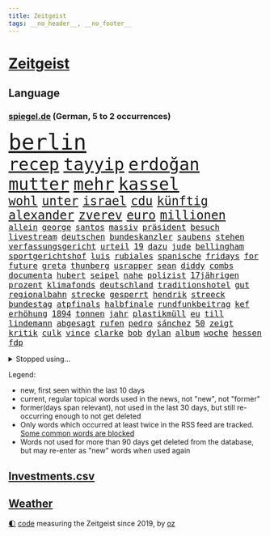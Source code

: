 ```yaml
---
title: Zeitgeist
tags: __no_header__, __no_footer__
---
```


# [Zeitgeist](https://oliz.io/zeitgeist/)

## Language

<h3><a href="https://www.spiegel.de" target="_blank">spiegel.de</a> (German, 5 to 2 occurrences)</h3>
<p style="font-family:monospace">
<span style="font-size:32pt"><a href="news_links.html#berlin" class="current">berlin</a></span>
<br>
<span style="font-size:25pt"><a href="news_links.html#recep" class="current">recep</a></span>
<span style="font-size:25pt"><a href="news_links.html#tayyip" class="current">tayyip</a></span>
<span style="font-size:25pt"><a href="news_links.html#erdoğan" class="current">erdoğan</a></span>
<span style="font-size:25pt"><a href="news_links.html#mutter" class="current">mutter</a></span>
<span style="font-size:25pt"><a href="news_links.html#mehr" class="current">mehr</a></span>
<span style="font-size:25pt"><a href="news_links.html#kassel" class="current">kassel</a></span>
<br>
<span style="font-size:18pt"><a href="news_links.html#wohl" class="current">wohl</a></span>
<span style="font-size:18pt"><a href="news_links.html#unter" class="current">unter</a></span>
<span style="font-size:18pt"><a href="news_links.html#israel" class="current">israel</a></span>
<span style="font-size:18pt"><a href="news_links.html#cdu" class="current">cdu</a></span>
<span style="font-size:18pt"><a href="news_links.html#künftig" class="current">künftig</a></span>
<span style="font-size:18pt"><a href="news_links.html#alexander" class="current">alexander</a></span>
<span style="font-size:18pt"><a href="news_links.html#zverev" class="current">zverev</a></span>
<span style="font-size:18pt"><a href="news_links.html#euro" class="current">euro</a></span>
<span style="font-size:18pt"><a href="news_links.html#millionen" class="current">millionen</a></span>
<br>
<span style="font-size:12pt"><a href="news_links.html#allein" class="current">allein</a></span>
<span style="font-size:12pt"><a href="news_links.html#george" class="current">george</a></span>
<span style="font-size:12pt"><a href="news_links.html#santos" class="current">santos</a></span>
<span style="font-size:12pt"><a href="news_links.html#massiv" class="current">massiv</a></span>
<span style="font-size:12pt"><a href="news_links.html#präsident" class="current">präsident</a></span>
<span style="font-size:12pt"><a href="news_links.html#besuch" class="current">besuch</a></span>
<span style="font-size:12pt"><a href="news_links.html#livestream" class="current">livestream</a></span>
<span style="font-size:12pt"><a href="news_links.html#deutschen" class="current">deutschen</a></span>
<span style="font-size:12pt"><a href="news_links.html#bundeskanzler" class="current">bundeskanzler</a></span>
<span style="font-size:12pt"><a href="news_links.html#saubens" class="new">saubens</a></span>
<span style="font-size:12pt"><a href="news_links.html#stehen" class="current">stehen</a></span>
<span style="font-size:12pt"><a href="news_links.html#verfassungsgericht" class="current">verfassungsgericht</a></span>
<span style="font-size:12pt"><a href="news_links.html#urteil" class="current">urteil</a></span>
<span style="font-size:12pt"><a href="news_links.html#19" class="current">19</a></span>
<span style="font-size:12pt"><a href="news_links.html#dazu" class="current">dazu</a></span>
<span style="font-size:12pt"><a href="news_links.html#jude" class="current">jude</a></span>
<span style="font-size:12pt"><a href="news_links.html#bellingham" class="current">bellingham</a></span>
<span style="font-size:12pt"><a href="news_links.html#sportgerichtshof" class="current">sportgerichtshof</a></span>
<span style="font-size:12pt"><a href="news_links.html#luis" class="current">luis</a></span>
<span style="font-size:12pt"><a href="news_links.html#rubiales" class="current">rubiales</a></span>
<span style="font-size:12pt"><a href="news_links.html#spanische" class="current">spanische</a></span>
<span style="font-size:12pt"><a href="news_links.html#fridays" class="current">fridays</a></span>
<span style="font-size:12pt"><a href="news_links.html#for" class="current">for</a></span>
<span style="font-size:12pt"><a href="news_links.html#future" class="current">future</a></span>
<span style="font-size:12pt"><a href="news_links.html#greta" class="current">greta</a></span>
<span style="font-size:12pt"><a href="news_links.html#thunberg" class="current">thunberg</a></span>
<span style="font-size:12pt"><a href="news_links.html#usrapper" class="current">usrapper</a></span>
<span style="font-size:12pt"><a href="news_links.html#sean" class="current">sean</a></span>
<span style="font-size:12pt"><a href="news_links.html#diddy" class="new">diddy</a></span>
<span style="font-size:12pt"><a href="news_links.html#combs" class="new">combs</a></span>
<span style="font-size:12pt"><a href="news_links.html#documenta" class="new">documenta</a></span>
<span style="font-size:12pt"><a href="news_links.html#hubert" class="current">hubert</a></span>
<span style="font-size:12pt"><a href="news_links.html#seipel" class="new">seipel</a></span>
<span style="font-size:12pt"><a href="news_links.html#nahe" class="current">nahe</a></span>
<span style="font-size:12pt"><a href="news_links.html#polizist" class="current">polizist</a></span>
<span style="font-size:12pt"><a href="news_links.html#17jährigen" class="current">17jährigen</a></span>
<span style="font-size:12pt"><a href="news_links.html#prozent" class="current">prozent</a></span>
<span style="font-size:12pt"><a href="news_links.html#klimafonds" class="current">klimafonds</a></span>
<span style="font-size:12pt"><a href="news_links.html#deutschland" class="current">deutschland</a></span>
<span style="font-size:12pt"><a href="news_links.html#traditionshotel" class="new">traditionshotel</a></span>
<span style="font-size:12pt"><a href="news_links.html#gut" class="current">gut</a></span>
<span style="font-size:12pt"><a href="news_links.html#regionalbahn" class="new">regionalbahn</a></span>
<span style="font-size:12pt"><a href="news_links.html#strecke" class="current">strecke</a></span>
<span style="font-size:12pt"><a href="news_links.html#gesperrt" class="current">gesperrt</a></span>
<span style="font-size:12pt"><a href="news_links.html#hendrik" class="current">hendrik</a></span>
<span style="font-size:12pt"><a href="news_links.html#streeck" class="current">streeck</a></span>
<span style="font-size:12pt"><a href="news_links.html#bundestag" class="current">bundestag</a></span>
<span style="font-size:12pt"><a href="news_links.html#atpfinals" class="new">atpfinals</a></span>
<span style="font-size:12pt"><a href="news_links.html#halbfinale" class="current">halbfinale</a></span>
<span style="font-size:12pt"><a href="news_links.html#rundfunkbeitrag" class="new">rundfunkbeitrag</a></span>
<span style="font-size:12pt"><a href="news_links.html#kef" class="new">kef</a></span>
<span style="font-size:12pt"><a href="news_links.html#erhöhung" class="current">erhöhung</a></span>
<span style="font-size:12pt"><a href="news_links.html#1894" class="new">1894</a></span>
<span style="font-size:12pt"><a href="news_links.html#tonnen" class="current">tonnen</a></span>
<span style="font-size:12pt"><a href="news_links.html#jahr" class="current">jahr</a></span>
<span style="font-size:12pt"><a href="news_links.html#plastikmüll" class="current">plastikmüll</a></span>
<span style="font-size:12pt"><a href="news_links.html#eu" class="current">eu</a></span>
<span style="font-size:12pt"><a href="news_links.html#till" class="current">till</a></span>
<span style="font-size:12pt"><a href="news_links.html#lindemann" class="current">lindemann</a></span>
<span style="font-size:12pt"><a href="news_links.html#abgesagt" class="current">abgesagt</a></span>
<span style="font-size:12pt"><a href="news_links.html#rufen" class="current">rufen</a></span>
<span style="font-size:12pt"><a href="news_links.html#pedro" class="current">pedro</a></span>
<span style="font-size:12pt"><a href="news_links.html#sánchez" class="current">sánchez</a></span>
<span style="font-size:12pt"><a href="news_links.html#50" class="current">50</a></span>
<span style="font-size:12pt"><a href="news_links.html#zeigt" class="current">zeigt</a></span>
<span style="font-size:12pt"><a href="news_links.html#kritik" class="current">kritik</a></span>
<span style="font-size:12pt"><a href="news_links.html#culk" class="new">culk</a></span>
<span style="font-size:12pt"><a href="news_links.html#vince" class="new">vince</a></span>
<span style="font-size:12pt"><a href="news_links.html#clarke" class="new">clarke</a></span>
<span style="font-size:12pt"><a href="news_links.html#bob" class="current">bob</a></span>
<span style="font-size:12pt"><a href="news_links.html#dylan" class="new">dylan</a></span>
<span style="font-size:12pt"><a href="news_links.html#album" class="current">album</a></span>
<span style="font-size:12pt"><a href="news_links.html#woche" class="current">woche</a></span>
<span style="font-size:12pt"><a href="news_links.html#hessen" class="current">hessen</a></span>
<span style="font-size:12pt"><a href="news_links.html#fdp" class="current">fdp</a></span>
</p>
<details>
<summary>Stopped using...</summary>
<p class="former" style="font-size:12pt">
regel(1122) wirkte(1121) erzielt(1120) hinweisen(1120) versprach(1120) draußen(1119) fünfte(1119) identifiziert(1119) sex(1119) konzept(1118) verfolgen(1118) 2022(1117) brücke(1117) joachim(1117) mittelmeer(1117) nawalny(1117) gestoßen(1116) hinterher(1116) kardinal(1116) widerspricht(1116) bessere(1115) erfahren(1115) gelassen(1115) konflikte(1115) smith(1115) 22(1114) außen(1114) bayerische(1114) bidens(1114) egal(1114) florida(1114) verändert(1114) aufstieg(1113) entdeckte(1113) hieß(1113) szenen(1113) tiefe(1113) vieler(1113) wahrheit(1113) wolle(1113) überlebt(1113) erwartungen(1112) pocht(1112) rand(1112) spdpolitiker(1112) weltweite(1112) zurzeit(1112) amerikaner(1111) beteiligten(1111) englische(1111) erfasst(1111) preisen(1111) roman(1111) verbreitet(1111) verlässt(1111) wechseln(1111) angeblichen(1110) drohungen(1110) künftigen(1110) mai(1110) maß(1110) trafen(1110) zahlung(1110) besucher(1109) illegal(1109) islamischer(1109) schwierigkeiten(1109) bestätigen(1108) jüngeren(1108) bekamen(1107) bull(1107) indes(1107) engagement(1106) fund(1106) glücklich(1106) lügen(1106) organisation(1106) pflanzen(1106) satz(1106) lebte(1105) brite(1104) brutal(1104) saarland(1104) unbedingt(1104) versuchte(1104) warschau(1104) halb(1103) toter(1103) töten(1103) enden(1102) erlitt(1102) hielten(1102) verfehlt(1102) beiträge(1101) bürgermeisterin(1101) haaland(1101) nase(1101) triumph(1101) 1500(1100) extremen(1099) geprägt(1099) licht(1099) überleben(1099) gang(1098) spannungen(1098) einnahmen(1096) stelle(1096) änderungen(1096) echten(1095) einschätzung(1095) erfolgreichsten(1095) regelung(1094) behalten(1092) monats(1092) em(1091) leider(1091) rechtsstreit(1091) syrer(1091) stellung(1086) atomkraft(1085) enorme(1085) fortsetzung(1085) prognose(1085) rang(1084) schaut(1082) zeigten(1080) finanzielle(1079) verständnis(1078) verpasste(1067) ausgaben(1066) herausforderungen(1065) drohne(1061) ära(1061) heidelberg(1030) lieferketten(1023) extremwetter(988) skandale(978) westlichen(923) stoltenberg(918) unfälle(899) kontinent(881) serbien(878) sammelt(863) tricks(862) schwäche(861) seither(857) arte(852) ausnahme(851) lebensmitteln(850) rechtens(840) mächtigen(836) landsleute(826) inszenieren(825) technischen(823) erfolgreichste(818) dörfer(815) 20000(810) kameras(808) schlafen(789) gewohnt(788) börsen(787) gemeinschaft(783) world(782) diebe(780) gleichen(766) konflikts(764) radikalen(764) worum(760) krankenkassen(748) wichtiges(743) siebten(742) 41(729) euländer(726) stadtteil(715) trip(712) museen(700) promis(698) zustande(694) piloten(691) 87(688) frühe(680) aufgestellt(675) heikel(666) beschäftigen(657) kahn(654) bonn(653) geplatzt(650) erneuert(642) streiken(642) aufhören(624) brüder(622) 40000(619) transparenz(618) sklaverei(607) gestärkt(603) schildern(601) erneuerbare(596) spiegelbildungsnewsletter(595) starkregen(593) arbeitsbedingungen(588) herzen(586) starkes(581) messerattacke(580) modernen(580) günstige(576) indem(569) handys(568) crew(567) abgrund(566) boxen(565) ertrinken(557) zugänglich(556) dahin(544) psychiatrie(542) zentrale(541) hitze(537) zustände(536) steuerhinterziehung(534) erleichtert(527) angeschlagenen(524) bedrohte(516) reporterin(515) schwächen(515) joshua(513) stockholm(513) tiefer(512) olympischen(501) jimmy(499) gelöscht(497) setzten(495) grün(491) partnerin(487) bleibe(484) geste(484) stören(477) gehirn(459) geheime(457) vereinbarten(451) mithalten(445) ron(445) verschärfung(439) 63(436) wünsche(436) farben(424) gewässer(423) rätseln(422) freigegeben(415) bewusstlos(408) kollege(405) bulgarien(404) historisches(404) indiens(404) drohung(403) rose(402) stärkere(397) haustier(396) wählt(395) erleichtern(391) wohnungsbau(388) überraschenden(387) ignoriert(385) staatsanwalt(385) abgestimmt(384) 300000(383) prigoschin(383) männliche(382) beobachtungen(381) entführen(381) freundschaft(380) prien(380) karriereberaterin(378) 23jährige(372) gefangenen(372) forscht(371) alice(367) verehrt(364) doping(361) ioc(361) abgeben(355) ulm(352) staates(350) häufigsten(349) jets(349) langsamer(342) johnny(341) meisterschaft(340) pop(339) süß(336) überlebende(336) dfbelf(333) youtuber(333) abwehr(332) airbus(332) apotheken(326) madonna(325) dunkelheit(324) mächtige(324) überprüfen(324) legten(323) größeren(319) erheben(318) wunderbare(318) perfekten(314) abgewiesen(313) dreier(312) gefälschten(311) legendäre(311) tauchte(311) jva(309) erfährt(306) 28jähriger(305) community(305) veränderte(305) venedig(302) ladung(298) dieb(297) boom(294) ressourcen(293) erliegen(292) oldtimer(292) plätze(292) geschäften(286) brust(285) botschafterin(283) heiligen(281) wasserstoff(281) verdächtigt(280) jason(278) entsprechende(277) wettlauf(275) akt(273) jahrestag(267) dom(266) angemeldet(265) stein(265) landtagswahl(264) verbrannt(262) überprüfung(262) geständnis(260) unruhe(259) bär(257) generäle(257) vermittler(257) usbürger(255) loswerden(254) weh(253) wölfe(251) nachbarschaft(247) nordstreampipelines(242) spiegelrecherchen(242) kehren(239) anlagen(238) elfjährige(235) höhepunkt(235) studiert(235) ulrike(235) athletinnen(233) wetterphänomen(233) älteren(231) gejagt(230) kassen(230) wach(227) 40jähriger(223) beschreiben(223) wiederum(223) ebrahim(222) lübeck(222) umsetzen(222) bier(221) downing(221) parlamentswahlen(221) geknackt(218) militanten(218) niederländischer(218) wasserwerfer(218) beleg(217) vereinte(217) hauseigentümer(216) kippen(216) kollabiert(216) mannheim(215) erling(214) existenz(212) leck(212) behindern(211) ecuador(211) raubtier(211) stabilisieren(210) 2027(209) lobte(208) emqualifikation(206) arten(205) höhenflug(204) militärstützpunkt(204) modi(204) set(204) erdöl(203) exparteichef(203) fluggesellschaften(203) referendum(203) augenzeugen(202) nirgendwo(202) absolute(201) oberbayern(200) deutlicher(199) dreh(198) staatsbürger(197) verbringt(197) östlichen(197) trümmerfeld(194) vertretung(194) weicht(194) betrugsmasche(193) festival(192) nationalkonservative(192) abgewendet(191) nachts(191) schlechtes(189) söldner(189) depp(188) inter(188) lasse(188) 55jährigen(186) 8000(185) beine(185) belgische(185) blutigen(185) getrieben(185) kremlkritiker(184) breit(182) erstem(182) forscherin(182) gefangenenaustausch(182) gerichtlich(182) grenzkontrollen(182) mitarbeitenden(182) luxus(181) überfahren(181) jagen(180) behauptungen(177) a5(176) bewerbung(176) blau(176) buchen(176) vergeltung(176) erging(175) katrin(175) 97(174) bestandteil(174) feinde(174) zulässig(174) geht's(173) terrorismus(173) branchenverband(172) menschenmenge(171) fabian(170) hamburgs(170) balkan(169) feministinnen(169) lied(169) stöhnen(169) bescheren(168) beteiligte(168) florenz(167) jederzeit(166) herum(165) massen(165) 260(164) infolge(164) landtagswahlen(164) niño(164) sparkassen(164) vorgenommen(163) weidel(163) badeunfall(162) füßen(160) übersehen(160) neuwahlen(159) thyssenkrupp(158) verschmutzung(157) werken(157) begraben(156) fünfjähriger(156) opernsängerin(156) vietnam(155) exekutiert(154) internetstars(154) skandieren(154) rettungskräften(153) rekorde(152) versagte(151) etabliert(150) motivieren(150) temperaturrekorde(150) kennzeichen(149) mangelnder(149) matteo(148) polizeikontrolle(148) aufheben(147) cartoonisten(147) endrunde(147) fußfessel(147) scarlett(146) spielerin(146) bildschirme(145) höchstens(145) politologe(145) südlich(145) stadtverwaltung(144) bella(143) qualifiziert(143) 30jährigen(142) lukas(142) pflegerin(141) abschrecken(140) gleichstellung(140) balkon(139) familienvater(139) vučić(139) beseitigen(138) ngos(138) wird’s(138) marschflugkörper(137) bisse(136) defizite(136) gabriel(136) anschluss(134) kapitalismus(134) schlechteste(134) ironman(133) saftig(133) sanieren(133) überdurchschnittlich(133) profitierten(132) rammstein(132) lösbar(131) rammsteinfrontmann(131) romane(131) ungefähr(131) cdupolitikerin(130) südukraine(130) schmerz(129) bundestagsabgeordnete(128) thore(128) unionspolitiker(128) durchgreifen(127) entsorgt(127) friedensnobelpreisträger(127) häusern(127) steve(125) lindemanns(124) angelaufen(123) auswärtiges(123) bartsch(123) polizeigewerkschaft(123) bemerkbar(122) beschuldigter(122) dortigen(122) massiver(122) vernetzen(122) landkreise(121) quellen(121) schwach(121) spaghetti(121) abgesehen(120) gasversorgung(120) schadens(120) verbrauchern(120) verzögern(119) unwahrheiten(118) hetzt(117) entsprechend(115) voraussichtlich(115) rundfunk(114) terrormiliz(114) trends(114) leuchtet(113) lichtblick(113) zutaten(113) beißt(112) erweitert(111) hohem(111) locker(111) csuchef(110) versenkt(110) vermittelt(109) bodensee(108) einbrecher(108) aufatmen(107) clemens(107) dehydrierung(106) klischees(106) cduchefs(105) metas(105) perfide(105) seele(105) supermärkte(104) streichung(102) strenger(102) substanz(102) 7000(101) buffet(101) charmeoffensive(101) gewinnerin(101) hacken(101) heim(101) kühlen(101) afderfolge(100) friedensabkommen(100) lagen(100) teuerste(100) therapie(100) ausgestiegen(99) diabetes(99) journalistin(99) militärisch(99) negativen(99) staatsbürgern(99) vergangene(98) baseball(97) weltrekorde(97) iranischer(96) jagt(96) korrigieren(96) reservisten(96) zollbeamte(96) selenskyjs(95) showdown(95) dominanz(94) gegeneinander(94) haftet(94) julia(94) kultusminister(94) mobilfunk(94) verkraften(94) freiwilliger(93) anlaufstelle(92) ansonsten(92) mclaren(92) maximal(91) mittelalter(91) spende(91) verpflichtend(91) einsatzbereit(90) korridor(90) unsicherheit(90) verstappens(90) ausbeutung(89) erlebten(89) fußballzweitligist(89) kleintransporter(89) tierfotos(89) braunbärin(88) dahinterstecken(88) jungs(88) messis(88) psyche(88) sechsstellige(88) zahlungsmittel(88) entstand(87) exxonmobil(87) geschummelt(87) perfiden(87) säugetiere(87) umging(87) vorfalls(87) aufgestellten(86) ergründen(86) meile(86) ussenatoren(86) wider(86) überweisen(86) alexanderplatz(85) ehrenpräsident(85) erfolgsgeschichte(85) gesetzlich(85) tragisches(85) weltsicht(85) wmgold(85) klimaforscher(84) schwarzmeerflotte(84) gaspreis(83) schraubt(83) verschobene(83) ausmaßes(82) günzburg(82) lutz(82) netanyahus(82) superlative(82) tagesgeld(82) town(82) erzkonservativen(81) friedliche(81) gene(81) henderson(81) hilferuf(81) fußballgeschichte(80) bono(79) gelüftet(79) hinabgestürzt(79) häftling(79) männlichkeit(79) nordkoreanische(79) unermüdlich(79) deckung(78) gesunden(78) musikfestival(78) regierungsgegner(78) weltraum(78) afc(77) ernten(77) finanzmarkt(77) pds(77) schrecklichen(77) terroranschlag(77) tirana(77) einfrieren(76) fahrverbot(76) kriegsgefangene(76) 350(75) brustkrebs(75) erlaubnis(75) hühnern(75) mau(75) pragmatische(75) produktionshalle(75) widerlegen(75) zement(75) kriegsschauplatz(74) verweigerten(74) videotagebuch(74) vorgesetzte(74) wölfen(74) flugabwehrsysteme(73) klubpräsident(73) körperliche(73) amber(72) heard(72) puppen(72) verbergen(72) vielversprechende(72) zwiebeln(72) flüchtlingsboote(71) hochsommer(71) stemmt(71) wettern(71) algen(70) austria(70) inside(70) missglückte(70) smartphonesucht(70) unbeeindruckt(70) zaubert(70) zähen(70) bargeld(69) betonblöcken(69) betrieben(69) einigten(69) kolportiert(69) schutzräumen(69) travemünde(69) volkswirtschaft(69) 195(68) erdtrabanten(68) erzrivalen(68) mary(68) nirgends(68) pharmakonzern(68) reutlingen(68) schiitenmiliz(68) zweifachen(68) gegenmodell(67) inhalt(67) parteiausschluss(67) riesiges(67) verhandlungspartner(67) weltgeschichte(67) anwälten(66) bayernwahl(66) berufswahl(66) bester(66) krimi(66) kurzerhand(66) nickel(66) praxistest(66) tiefstand(66) a1(65) bevorsteht(65) express(65) golfplätze(65) moscheen(65) negative(65) packungen(65) raumfahrer(64) bedeutende(63) besorgniserregenden(63) resistent(63) starspieler(63) technisch(63) touristische(63) drogenmafia(61) faesers(61) fantasien(61) fettleibigkeit(61) geraumer(61) meereis(61) südpol(61) unten(61) zweitgrößte(61) bbc(60) brunsbüttel(60) freizeitsportler(60) heimwm(60) raketenabwehrsystem(60) dasselbe(59) erkannte(59) fakultäten(59) mehrheitlich(59) weltranglistenersten(59) year(59) fingen(58) gamer(58) publikums(58) trinkwasserversorgung(58) versicherten(58) ausgeraubt(57) automatischen(57) country(57) dreijährige(57) englisch(57) garden(57) immobilienunternehmen(57) kremlkritikers(57) latenightshow(57) verzehren(57) bundesfinanzministerium(56) dmytro(56) eiffelturm(56) einigkeit(56) posiert(56) rennfahrer(56) schlugen(56) tvsender(56) verhängen(56) buchpreis(55) gefälschte(55) gewagt(55) olearius(55) pflügen(55) raumsonde(55) fraktionschefs(54) gewöhnt(54) hang(54) nadia(54) arrow(53) berger(53) hühner(53) miliz(53) schmälern(53) sperma(53) teilten(53) tshirts(53) badenwürttembergische(52) feste(52) jorge(52) jugendorganisation(52) konstellation(52) kumpel(52) urheber(52) vilda(52) 650(51) 750(51) abgesetzt(51) fat(51) früherkennung(51) indiz(51) auszugeben(50) bestätigung(50) engagierte(50) gondel(50) höhle(50) opferzahlen(50) rumänische(50) rückgänge(50) tabellenspitze(50) walmart(50) bundesligaspiel(49) häufige(49) türmer(49) besserung(48) produktivität(48) reuschenbach(48) sigmar(48) aquadom(47) entdeckten(47) frisches(47) miserabel(47) müde(47) zentral(47) fluchtwege(46) geschlossener(46) kanal(46) lenken(46) neandertaler(46) neandertalern(46) gymnasium(45) lkwunfall(45) schneemangel(45) windigen(45) abwehrspieler(44) aufwendig(44) drehtage(44) dreistelliger(44) inakzeptabel(44) nobelpreis(44) trickst(44) geglaubte(43) gemeinschaftlichen(43) muslimische(43) nummernschilder(43) welttournee(43) 120000(42) aiwangers(42) berichteten(42) boxenstopp(42) konzertfilm(42) liebevollen(42) nszeit(42) unschuldig(42) boeing(41) breaking(41) brunnen(41) charlotte(41) turnen(41) überraschte(41) a100(40) aleksander(40) eindringlinge(40) eröffneten(40) letztere(40) uefapräsident(40) umdrehen(40) zulauf(40) čeferin(40) afdfraktion(39) aßen(39) haustiere(39) kimmich(39) marathon(39) serbiens(39) spareinlagen(39) jumbo(38) scherz(38) sophie(38) süßes(38) vizeregierungschef(38) beschweren(37) bundesbankchef(37) fiskus(37) geschützte(37) jean(37) margaritaville(37) nagel(37) äußerten(37) bebte(36) estlands(36) gebot(36) irrte(36) peinliche(36) pflichtsieg(36) spätsommer(36) wovor(36) dopings(35) geschehnissen(35) grundstück(35) harsche(35) marrakesch(35) preisverfall(35) reinhold(35) erzeugt(34) leroy(34) massenproteste(34) satellitentechnik(34) auffahrunfall(33) desaströs(33) eingebracht(33) familienmitglieder(33) 63jährige(32) bordeaux(32) castingsystem(32) guinessbuch(32) meldung(32) perfides(32) shortlist(32) übernahm(32) rechtfertigen(31) arbeitserlaubnis(30) augenscheinlich(30) einzustellen(30) gerd(30) bloßen(29) bundestagspräsidium(29) dreifacher(29) gestiegene(29) grafische(29) zuverlässig(29) cumexprozess(28) deutschpolnischen(28) profiteure(28) spiegelrekonstruktion(28) tierschützern(28) umtreibt(28) unbehagen(28) albanien(27) armeniens(27) harren(27) hunters(27) kaukasusregion(27) konzentriert(27) nachhaltiger(27) pedo(27) verheiratet(27) volksbefreiungsarmee(27) asteroiden(26) australier(26) gebrochenen(26) gewaltigen(26) gezielten(26) staub(26) westdeutschland(26) engpässe(25) gesenkt(25) katastrophalen(25) pädosexuelle(25) voralpen(25) weiterleben(25) 2028(24) ankam(24) flugzeugtoilette(24) jahrzehntelange(24) kamerun(24) entzug(23) grenzregion(23) hybris(23) krisenherde(23) nasasonde(23) reichstag(23) röhre(23) zinssatz(23) zuwanderer(23) 43(22) 90jährige(22) ansprüche(22) bubble(22) mikroplastik(22) gelähmt(21) kopfüber(21) mehrjähriger(21) neulinge(21) solidarisiert(21) testfall(21) 2003(20) attraktiven(20) frauenquote(20) mobilfunknetze(20) südchinesischen(20) veröffentlichung(20) knappen(19) musikerin(19) stahlsparte(19) teilverkauf(19) vr(19) regierungswechsel(18) weltstadt(18) eingeschleust(17) messner(17) schert(17) tödlichsten(17) verkehrsknoten(17) bemühungen(16) deeskalation(16) eberhard(16) eukommissar(16) jurgalski(16) techkonzerne(16) warme(16) 199(15) eintrafen(15) eliud(15) grenzschutz(15) kipchoge(15) klarheit(15) lenkt(15) polizeischutz(15) volkes(15) wartelisten(15) furcht(14) lauteste(14) neuerung(14) ruhig(14) ungeschlagene(14) westbalkan(14) formel1weltmeister(13) gegenfahrbahn(13) parken(13) selbsternannte(13) aufsichtsratschef(12) einberufen(12) formhoch(12) höchster(12) kongress(12) physiker(12) behoben(11) böse(11) commerzbank(11) großraum(11) itausfall(11) loslassen(11) mccarthy(11) verordnet(11) zusammenschluss(11) überfüllten(11)
</p>
</details>
<p>Legend:
<ul>
<li><span class="new">new</span>, first seen within the last 10 days</li>
<li><span class="current">current</span>, regular topical words used in the news, not "new", not "former"</li>
<li><span class="former">former(days span relevant)</span>, not used in the last 30 days, but still re-occurring enough to not get deleted</li>
<li>Only words which occurred at least twice in the RSS feed are tracked. <a href="language/filters.py">Some common words are blocked</a></li>
<li>Words not used for more than 90 days get deleted from the database, but may re-enter as "new" words when used again</li>
</ul>
</p>

## [Investments](investments.html)[.csv](investments.csv)

## [Weather](weather.html)

<footer>
<a href="javascript:toggleTheme()" class="nav">🌓</a>
<a href="https://github.com/ooz/zeitgeist">code</a> measuring the Zeitgeist since 2019, by <a href="https://oliz.io">oz</a>
</footer>
